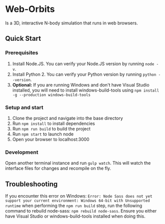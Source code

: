 # Web-Orbits #
Is a 3D, interactive N-body simulation that runs in web browsers.

## Quick Start ##
### Prerequisites ###
1.  Install Node.JS. You can verify your Node.JS version by running `node -v`.
1.  Install Python 2. You can verify your Python version by running `python --version`.
1. **Optional:** If you are running Windows and don't have Visual Studio installed, you will need to install windows-build-tools using `npm install -g --production windows-build-tools`
### Setup and start ###
1.  Clone the project and navigate into the base directory
1.  Run `npm install` to install dependencies
1.  Run `npm run build` to build the project
1.  Run `npm start` to launch node
1.  Open your browser to localhost:3000

### Development ###
Open another terminal instance and run `gulp watch`. This will watch the interface files for changes and recompile on the fly.

## Troubleshooting ##
If you encounter this error on Windows: `Error: Node Sass does not yet support your current environment: Windows 64-bit with Unsupported runtime` when performing the `npm run build` step, run the following command to rebuild node-sass: `npm rebuild node-sass`. Ensure you either have Visual Studio or windows-build-tools installed when doing this. 
